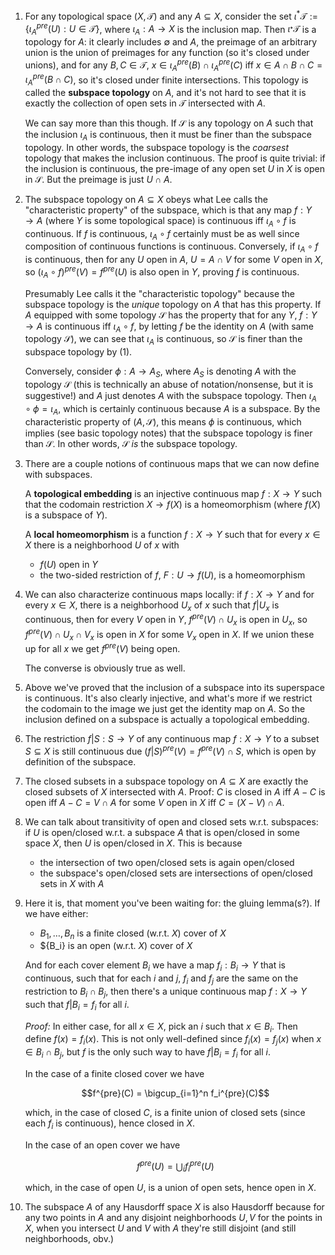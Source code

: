 1. For any topological space $(X, \mathcal{T})$ and any $A \subseteq X$, consider the set $\iota^{\ast} \mathcal{T} := \{\iota_A^{pre}(U) : U \in \mathcal{T} \}$, where $\iota_A: A \to X$ is the inclusion map. Then $\iota_^{\ast} \mathcal{T}$ is a topology for $A$: it clearly includes $\emptyset$ and $A$, the preimage of an arbitrary union is the union of preimages for any function (so it's closed under unions), and for any $B, C \in \mathcal{T}$, $x \in \iota_A^{pre}(B) \cap \iota_A^{pre}(C)$ iff $x \in A \cap B \cap C = \iota_A^{pre}(B \cap C)$, so it's closed under finite intersections. This topology is called the **subspace topology** on $A$, and it's not hard to see that it is exactly the collection of open sets in $\mathcal{T}$ intersected with $A$.

    We can say more than this though. If $\mathcal{S}$ is any topology on $A$ such that the inclusion $\iota_A$ is continuous, then it must be finer than the subspace topology. In other words, the subspace topology is the *coarsest* topology that makes the inclusion continuous. The proof is quite trivial: if the inclusion is continuous, the pre-image of any open set $U$ in $X$ is open in $\mathcal{S}$. But the preimage is just $U \cap A$.

2. The subspace topology on $A \subseteq X$ obeys what Lee calls the "characteristic property" of the subspace, which is that any map $f: Y \to A$ (where $Y$ is some topological space) is continuous iff $\iota_A \circ f$ is continuous. If $f$ is continuous, $\iota_A \circ f$ certainly must be as well since composition of continuous functions is continuous. Conversely, if $\iota_A \circ f$ is continuous, then for any $U$ open in $A$, $U = A \cap V$ for some $V$ open in $X$, so $(\iota_A \circ f)^{pre}(V) = f^{pre}(U)$ is also open in $Y$, proving $f$ is continuous.

    Presumably Lee calls it the "characteristic topology" because the subspace topology is the *unique* topology on $A$ that has this property. If $A$ equipped with some topology $\mathcal{S}$ has the property that for any $Y$, $f: Y \to A$ is continuous iff $\iota_A \circ f$, by letting $f$ be the identity on $A$ (with same topology $\mathcal{S}$), we can see that $\iota_A$ is continuous, so $\mathcal{S}$ is finer than the subspace topology by (1). 

    Conversely, consider $\phi: A \to A_S$, where $A_S$ is denoting $A$ with the topology $\mathcal{S}$ (this is technically an abuse of notation/nonsense, but it is suggestive!) and $A$ just denotes $A$ with the subspace topology. Then $\iota_A \circ \phi = \iota_A$, which is certainly continuous because $A$ is a subspace. By the characteristic property of $(A, \mathcal{S})$, this means $\phi$ is continuous, which implies (see basic topology notes) that the subspace topology is finer than $\mathcal{S}$. In other words, $\mathcal{S}$ *is* the subspace topology.

3. There are a couple notions of continuous maps that we can now define with subspaces. 

     A **topological embedding** is an injective continuous map $f: X \to Y$ such that the codomain restriction $X \to f(X)$ is a homeomorphism (where $f(X)$ is a subspace of $Y$).

     A **local homeomorphism** is a function $f: X \to Y$ such that for every $x \in X$ there is a neighborhood $U$ of $x$ with 

     - $f(U)$ open in $Y$
     - the two-sided restriction of $f$, $F: U \to f(U)$, is a homeomorphism

4. We can also characterize continuous maps locally: if $f: X \to Y$ and for every $x \in X$, there is a neighborhood $U_x$ of $x$ such that $f|U_x$ is continuous, then for every $V$ open in $Y$, $f^{pre}(V) \cap U_x$ is open in $U_x$, so $f^{pre}(V) \cap U_x \cap V_x$ is open in $X$ for some $V_x$ open in $X$. If we union these up for all $x$ we get $f^{pre}(V)$ being open.

    The converse is obviously true as well.


4. Above we've proved that the inclusion of a subspace into its superspace is continuous. It's also clearly injective, and what's more if we restrict the codomain to the image we just get the identity map on $A$. So the inclusion defined on a subspace is actually a topological embedding.

5. The restriction $f|S: S \to Y$ of any continuous map $f: X \to Y$ to a subset $S \subseteq X$ is still continuous due $(f|S)^{pre}(V) = f^{pre}(V) \cap S$, which is open by definition of the subspace.

6. The closed subsets in a subspace topology on $A \subseteq X$ are exactly the closed subsets of $X$ intersected with $A$. Proof: $C$ is closed in $A$ iff $A - C$ is open iff $A - C = V \cap A$ for some $V$ open in $X$ iff $C = (X - V) \cap A$.


7. We can talk about transitivity of open and closed sets w.r.t. subspaces: if $U$ is open/closed w.r.t. a subspace $A$ that is open/closed in some space $X$, then $U$ is open/closed in $X$. This is because

    - the intersection of two open/closed sets is again open/closed
    - the subspace's open/closed sets are intersections of open/closed sets in $X$ with $A$

8. Here it is, that moment you've been waiting for: the gluing lemma(s?). If we have either:

     - $B_1, \ldots, B_n$ is a finite closed (w.r.t. $X$) cover of $X$
     - $\{B_i\} is an open (w.r.t. $X$) cover of $X$

    And for each cover element $B_i$ we have a map $f_i: B_i \to Y$ that is continuous, such that for each $i$ and $j$, $f_i$ and $f_j$ are the same on the restriction to $B_i \cap B_j$, then there's a unique continuous map $f: X \to Y$ such that $f|B_i = f_i$ for all $i$.

    *Proof:* In either case, for all $x \in X$, pick an $i$ such that $x \in B_i$. Then define $f(x) = f_i(x)$. This is not only well-defined since $f_i(x) = f_j(x)$ when $x \in B_i \cap B_j$, but $f$ is the only such way to have $f|B_i = f_i$ for all $i$.

    In the case of a finite closed cover we have

    $$f^{pre}(C) = \bigcup_{i=1}^n f_i^{pre}(C)$$

    which, in the case of closed $C$, is a finite union of closed sets (since each $f_i$ is continuous), hence closed in $X$.

    In the case of an open cover we have

    $$f^{pre}(U) = \bigcup_i f_i^{pre}(U)$$

    which, in the case of open $U$, is a union of open sets, hence open in $X$.

9. The subspace $A$ of any Hausdorff space $X$ is also Hausdorff because for any two points in $A$ and any disjoint neighborhoods $U, V$ for the points in $X$, when you intersect $U$ and $V$ with $A$ they're still disjoint (and still neighborhoods, obv.)
